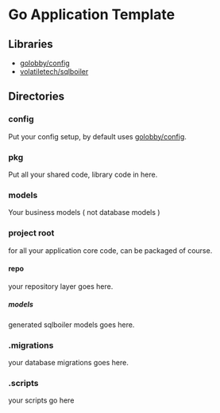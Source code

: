 # Go Application Template

## Libraries
- [golobby/config](https://github.com/golobby/config)
- [volatiletech/sqlboiler](https://github.com/volatiletech/sqlboiler)

## Directories

### config
Put your config setup, by default uses [golobby/config](https://github.com/golobby/config).

### pkg
Put all your shared code, library code in here.

### models
Your business models ( not database models )

### project root
for all your application core code, can be packaged of course.

#### repo
your repository layer goes here.
##### models
generated sqlboiler models goes here.

### .migrations
your database migrations goes here.

### .scripts
your scripts go here

